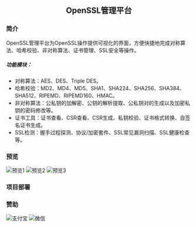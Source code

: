 ## <p align=center>OpenSSL管理平台</p>
### 简介
OpenSSL管理平台为OpenSSL操作提供可视化的界面，方便快捷地完成对称算法、哈希校验、非对称算法、证书管理、SSL安全等操作。
##### 功能模块：
- 对称算法：AES、DES、Triple DES。
- 哈希校验：MD2、MD4、MD5、SHA1、SHA224、SHA256、SHA384、SHA512、RIPEMD、RIPEMD160、HMAC。
- 非对称算法：公私钥的加解密、公钥的解析提取、公私钥对的生成以及加密私钥的密码修改等。
- 证书工具：证书查看、CSR查看、CSR生成、私钥校验、证书格式转换、自签名证书生成。
- SSL检测：握手过程探测、协议/加密套件、SSL常见漏洞扫描、SSL健康检查等。
### 预览
![预览1](https://gitee.com/uploads/images/2017/1225/181036_9f54bd3f_1700467.png "预览1")
![预览2](https://gitee.com/uploads/images/2017/1225/181103_37ea20ce_1700467.png "预览2")
![预览3](https://gitee.com/uploads/images/2017/1225/181114_496249dd_1700467.png "预览3")
### 项目部署
### 赞助
![支付宝](https://gitee.com/uploads/images/2017/1225/180427_0be229c7_1700467.png "支付宝")
![微信](https://gitee.com/uploads/images/2017/1225/180531_9ac72dec_1700467.png "微信")
